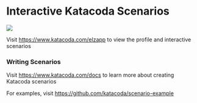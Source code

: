 # Interactive Katacoda Scenarios

[![](http://shields.katacoda.com/katacoda/elzapp/count.svg)](https://www.katacoda.com/elzapp "Get your profile on Katacoda.com")

Visit https://www.katacoda.com/elzapp to view the profile and interactive scenarios

### Writing Scenarios
Visit https://www.katacoda.com/docs to learn more about creating Katacoda scenarios

For examples, visit https://github.com/katacoda/scenario-example
